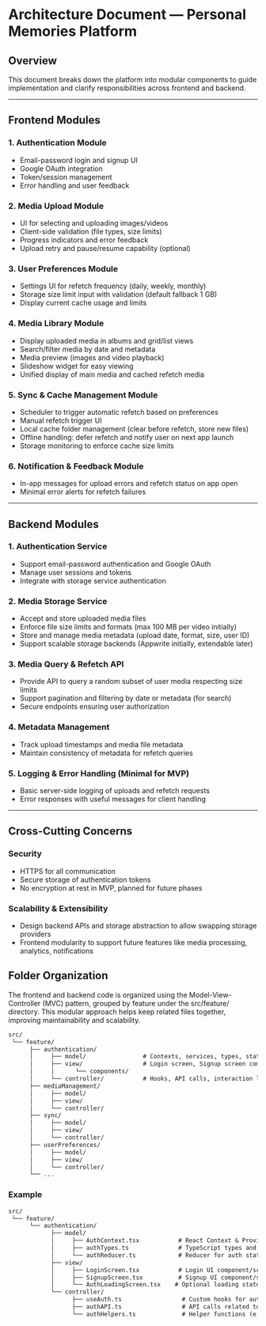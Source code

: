 # Architecture Document — Personal Memories Platform

## Overview

This document breaks down the platform into modular components to guide implementation and clarify responsibilities across frontend and backend.

---

## Frontend Modules

### 1. Authentication Module

* Email-password login and signup UI
* Google OAuth integration
* Token/session management
* Error handling and user feedback

### 2. Media Upload Module

* UI for selecting and uploading images/videos
* Client-side validation (file types, size limits)
* Progress indicators and error feedback
* Upload retry and pause/resume capability (optional)

### 3. User Preferences Module

* Settings UI for refetch frequency (daily, weekly, monthly)
* Storage size limit input with validation (default fallback 1 GB)
* Display current cache usage and limits

### 4. Media Library Module

* Display uploaded media in albums and grid/list views
* Search/filter media by date and metadata
* Media preview (images and video playback)
* Slideshow widget for easy viewing
* Unified display of main media and cached refetch media

### 5. Sync & Cache Management Module

* Scheduler to trigger automatic refetch based on preferences
* Manual refetch trigger UI
* Local cache folder management (clear before refetch, store new files)
* Offline handling: defer refetch and notify user on next app launch
* Storage monitoring to enforce cache size limits

### 6. Notification & Feedback Module

* In-app messages for upload errors and refetch status on app open
* Minimal error alerts for refetch failures

---

## Backend Modules

### 1. Authentication Service

* Support email-password authentication and Google OAuth
* Manage user sessions and tokens
* Integrate with storage service authentication

### 2. Media Storage Service

* Accept and store uploaded media files
* Enforce file size limits and formats (max 100 MB per video initially)
* Store and manage media metadata (upload date, format, size, user ID)
* Support scalable storage backends (Appwrite initially, extendable later)

### 3. Media Query & Refetch API

* Provide API to query a random subset of user media respecting size limits
* Support pagination and filtering by date or metadata (for search)
* Secure endpoints ensuring user authorization

### 4. Metadata Management

* Track upload timestamps and media file metadata
* Maintain consistency of metadata for refetch queries

### 5. Logging & Error Handling (Minimal for MVP)

* Basic server-side logging of uploads and refetch requests
* Error responses with useful messages for client handling

---

## Cross-Cutting Concerns

### Security

* HTTPS for all communication
* Secure storage of authentication tokens
* No encryption at rest in MVP, planned for future phases

### Scalability & Extensibility

* Design backend APIs and storage abstraction to allow swapping storage providers
* Frontend modularity to support future features like media processing, analytics, notifications

## Folder Organization

The frontend and backend code is organized using the Model-View-Controller (MVC) pattern, grouped by feature under the src/feature/ directory. This modular approach helps keep related files together, improving maintainability and scalability.

```txt
src/
 └── feature/
      ├── authentication/
      │     ├── model/                # Contexts, services, types, state management
      │     ├── view/                 # Login screen, Signup screen components
      │     │      └── components/
      │     └── controller/           # Hooks, API calls, interaction logic
      ├── mediaManagement/
      │     ├── model/
      │     ├── view/
      │     └── controller/
      ├── sync/
      │     ├── model/
      │     ├── view/
      │     └── controller/
      ├── userPreferences/
      │     ├── model/
      │     ├── view/
      │     └── controller/
      └── ...
```

### Example

```txt
src/
 └── feature/
      └── authentication/
            ├── model/
            │     ├── AuthContext.tsx           # React Context & Provider for auth state
            │     ├── authTypes.ts              # TypeScript types and interfaces
            │     └── authReducer.ts            # Reducer for auth state management (if using useReducer)
            ├── view/
            │     ├── LoginScreen.tsx           # Login UI component/screen
            │     ├── SignupScreen.tsx          # Signup UI component/screen
            │     └── AuthLoadingScreen.tsx    # Optional loading state UI
            └── controller/
                  ├── useAuth.ts                 # Custom hooks for auth logic (login, logout, signup)
                  ├── authAPI.ts                 # API calls related to authentication
                  └── authHelpers.ts             # Helper functions (e.g., validation, token storage)
```
